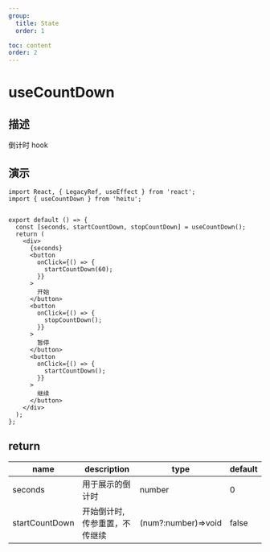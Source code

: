 ```yaml
---
group:
  title: State
  order: 1

toc: content
order: 2
---
```


# useCountDown

## 描述

倒计时 hook

## 演示

```tsx
import React, { LegacyRef, useEffect } from 'react';
import { useCountDown } from 'heitu';


export default () => {
  const [seconds, startCountDown, stopCountDown] = useCountDown();
  return (
    <div>
      {seconds}
      <button
        onClick={() => {
          startCountDown(60);
        }}
      >
        开始
      </button>
      <button
        onClick={() => {
          stopCountDown();
        }}
      >
        暂停
      </button>
      <button
        onClick={() => {
          startCountDown();
        }}
      >
        继续
      </button>
    </div>
  );
};
```

## return

| name           | description                   | type                | default |
| -------------- | ----------------------------- | ------------------- | ------- |
| seconds        | 用于展示的倒计时              | number              | 0       |
| startCountDown | 开始倒计时,传参重置，不传继续 | (num?:number)=>void | false   |
